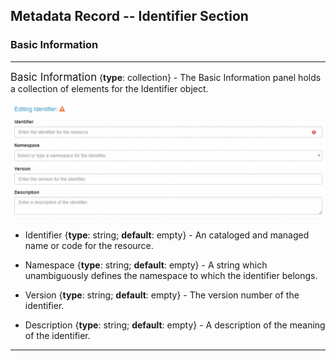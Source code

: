 ## Metadata Record -- Identifier Section
### Basic Information
---

<span class="md-panel" style="font-size: larger">Basic Information</span> <i class="fa fa-asterisk required" title="Required"> </i> {**type**: collection} - The <span class="md-panel">Basic Information</span> panel holds a collection of elements for the <span class="md-panel">Identifier</span> object.

![Basic Information Panel](/assets/reference/edit-objects/identifier/basicInfo-identifier.png)

* <span class="md-element">Identifier</span> <i class="fa fa-asterisk required" title="Required"></i> {**type**: string; **default**: empty} - An cataloged and managed name or code for the resource. 

* <span class="md-element">Namespace</span> {**type**: string; **default**: empty} - A string which unambiguously defines the namespace to which the identifier belongs.

* <span class="md-element">Version</span> {**type**: string; **default**: empty} - The version number of the identifier.

* <span class="md-element">Description</span> {**type**: string; **default**: empty} - A description of the meaning of the identifier.

---
